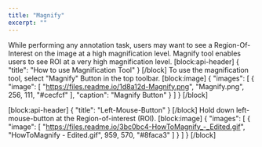 ```yaml
---
title: "Magnify"
excerpt: ""
---
```

While performing any annotation task, users may want to see a Region-Of-Interest on the image at a high magnification level. Magnify tool enables users to see ROI at a very high magnification level.
[block:api-header]
{
  "title": "How to use Magnification Tool"
}
[/block]
To use the magnification tool, select "Magnify" Button in the top toolbar.
[block:image]
{
  "images": [
    {
      "image": [
        "https://files.readme.io/1d8a12d-Magnify.png",
        "Magnify.png",
        256,
        111,
        "#cecfcf"
      ],
      "caption": "Magnify Button"
    }
  ]
}
[/block]

[block:api-header]
{
  "title": "Left-Mouse-Button"
}
[/block]
Hold down left-mouse-button at the Region-of-interest (ROI).
[block:image]
{
  "images": [
    {
      "image": [
        "https://files.readme.io/3bc0bc4-HowToMagnify_-_Edited.gif",
        "HowToMagnify - Edited.gif",
        959,
        570,
        "#8faca3"
      ]
    }
  ]
}
[/block]